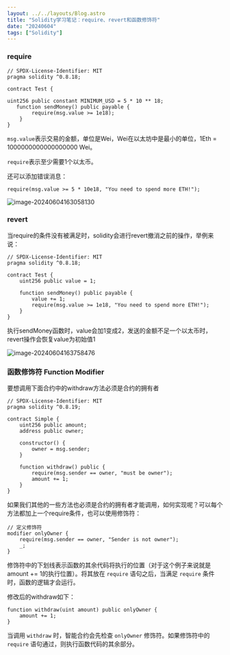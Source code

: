 ```yaml
---
layout: ../../layouts/Blog.astro
title: "Solidity学习笔记：require、revert和函数修饰符"
date: "20240604"
tags: ["Solidity"]
---
```

### require

```solidity
// SPDX-License-Identifier: MIT
pragma solidity ^0.8.18;

contract Test {
  
uint256 public constant MINIMUM_USD = 5 * 10 ** 18;
   function sendMoney() public payable {
        require(msg.value >= 1e18);  
    }
}

```

`msg.value`表示交易的金额，单位是Wei，Wei在以太坊中是最小的单位，1Eth = 1000000000000000000 Wei。

`require`表示至少需要1个以太币。

还可以添加错误消息：

`require(msg.value >= 5 * 10e18, "You need to spend more ETH!");`

![image-20240604163058130](https://static.zhutongtong.cn/uPic/2024060416310117174898611717489861438image-20240604163058130.png)

### revert

当require的条件没有被满足时，solidity会进行revert撤消之前的操作，举例来说：

```solidity
// SPDX-License-Identifier: MIT
pragma solidity ^0.8.18;

contract Test {
    uint256 public value = 1;

    function sendMoney() public payable {
        value += 1;
        require(msg.value >= 1e18, "You need to spend more ETH!");
    }
}

```



执行sendMoney函数时，value会加1变成2，发送的金额不足一个以太币时，revert操作会恢复value为初始值1

![image-20240604163758476](https://static.zhutongtong.cn/uPic/2024060416380117174902811717490281027image-20240604163758476.png)

### 函数修饰符 Function Modifier 

要想调用下面合约中的withdraw方法必须是合约的拥有者

```solidity
// SPDX-License-Identifier: MIT
pragma solidity ^0.8.19;

contract Simple {
    uint256 public amount;
    address public owner;

    constructor() {
        owner = msg.sender;
    }

    function withdraw() public {
        require(msg.sender == owner, "must be owner");
        amount += 1;
    }
}
```

如果我们其他的一些方法也必须是合约的拥有者才能调用，如何实现呢？可以每个方法都加上一个require条件，也可以使用修饰符：

```solidity
// 定义修饰符
modifier onlyOwner {
    require(msg.sender == owner, "Sender is not owner");
    _;
}
```

修饰符中的下划线表示函数的其余代码将执行的位置（对于这个例子来说就是amount += 1的执行位置）。将其放在 `require` 语句之后，当满足 `require` 条件时，函数的逻辑才会运行。

修改后的withdraw如下：

```solidity
function withdraw(uint amount) public onlyOwner {
	amount += 1;
}
```

当调用 `withdraw` 时，智能合约会先检查 `onlyOwner` 修饰符。如果修饰符中的 `require` 语句通过，则执行函数代码的其余部分。

